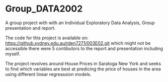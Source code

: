 # Group_DATA2002
A group project with with an Individual Exploratory Data Analysis, Group presentation and report.

The code for this project is available on: https://github.sydney.edu.au/rden7271/003E02.git 
which might not be accessible there were 5 contibutors to the report and presentation including myself.

The project revolves around House Prices in Saratoga New York and seeks to find which variables are best at predicing the 
price of houses in the area using different linear regreassion models.

